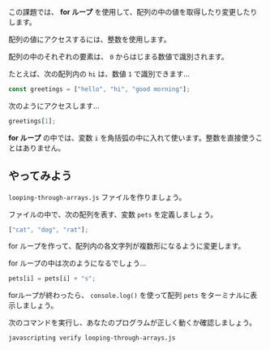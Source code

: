 この課題では、 **for ループ** を使用して、配列の中の値を取得したり変更したりします。

配列の値にアクセスするには、整数を使用します。

配列の中のそれぞれの要素は、 `0` からはじまる数値で識別されます。

たとえば、次の配列内の `hi` は、数値 `1` で識別できます...

```js
const greetings = ["hello", "hi", "good morning"];
```

次のようにアクセスします...

```js
greetings[1];
```

**for ループ** の中では、変数 `i` を角括弧の中に入れて使います。整数を直接使うことはありません。

## やってみよう

`looping-through-arrays.js` ファイルを作りましょう。

ファイルの中で、次の配列を表す、変数 `pets` を定義しましょう。

```js
["cat", "dog", "rat"];
```

for ループを作って、配列内の各文字列が複数形になるように変更します。

for ループの中は次のようになるでしょう...

```js
pets[i] = pets[i] + "s";
```

forループが終わったら、 `console.log()` を使って配列 `pets` をターミナルに表示しましょう。

次のコマンドを実行し、あなたのプログラムが正しく動くか確認しましょう。

```bash
javascripting verify looping-through-arrays.js
```

